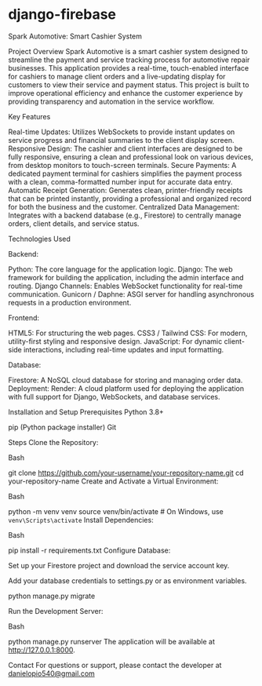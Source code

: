 # django-firebase

Spark Automotive: Smart Cashier System

Project Overview
Spark Automotive is a smart cashier system designed to streamline the payment and service tracking process for automotive repair businesses. This application provides a real-time, touch-enabled interface for cashiers to manage client orders and a live-updating display for customers to view their service and payment status.
This project is built to improve operational efficiency and enhance the customer experience by providing transparency and automation in the service workflow.

Key Features

Real-time Updates: Utilizes WebSockets to provide instant updates on service progress and financial summaries to the client display screen.
Responsive Design: The cashier and client interfaces are designed to be fully responsive, ensuring a clean and professional look on various devices, from desktop monitors to touch-screen terminals.
Secure Payments: A dedicated payment terminal for cashiers simplifies the payment process with a clean, comma-formatted number input for accurate data entry.
Automatic Receipt Generation: Generates clean, printer-friendly receipts that can be printed instantly, providing a professional and organized record for both the business and the customer.
Centralized Data Management: Integrates with a backend database (e.g., Firestore) to centrally manage orders, client details, and service status.

Technologies Used

Backend:

Python: The core language for the application logic.
Django: The web framework for building the application, including the admin interface and routing.
Django Channels: Enables WebSocket functionality for real-time communication.
Gunicorn / Daphne: ASGI server for handling asynchronous requests in a production environment.

Frontend:

HTML5: For structuring the web pages.
CSS3 / Tailwind CSS: For modern, utility-first styling and responsive design.
JavaScript: For dynamic client-side interactions, including real-time updates and input formatting.

Database:

Firestore: A NoSQL cloud database for storing and managing order data.
Deployment:
Render: A cloud platform used for deploying the application with full support for Django, WebSockets, and database services.

Installation and Setup
Prerequisites
Python 3.8+

pip (Python package installer)
Git

Steps
Clone the Repository:

Bash

git clone https://github.com/your-username/your-repository-name.git
cd your-repository-name
Create and Activate a Virtual Environment:

Bash

python -m venv venv
source venv/bin/activate  # On Windows, use `venv\Scripts\activate`
Install Dependencies:

Bash

pip install -r requirements.txt
Configure Database:

Set up your Firestore project and download the service account key.

Add your database credentials to settings.py or as environment variables.


python manage.py migrate

Run the Development Server:

Bash

python manage.py runserver
The application will be available at http://127.0.0.1:8000.

Contact
For questions or support, please contact the developer at danielopio540@gmail.com
